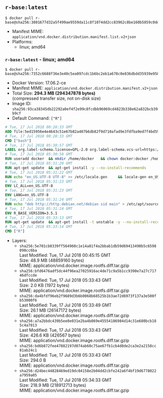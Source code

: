 ## `r-base:latest`

```console
$ docker pull r-base@sha256:3801677d32a5f499ae9559da11c8f1074dd2cc83962c8be160b5859c0dd19565
```

-	Manifest MIME: `application/vnd.docker.distribution.manifest.list.v2+json`
-	Platforms:
	-	linux; amd64

### `r-base:latest` - linux; amd64

```console
$ docker pull r-base@sha256:7352c6688f36e3e40c5ea097cdc1b6bc2eb1a678c0e836dbdd35939e9587a61a
```

-	Docker Version: 17.06.2-ce
-	Manifest MIME: `application/vnd.docker.distribution.manifest.v2+json`
-	Total Size: **294.3 MB (294347878 bytes)**  
	(compressed transfer size, not on-disk size)
-	Image ID: `sha256:93ca38345db22292a0ef4f2e99c8fcdbb96069cd4823b338e62a832bcb39b9cf`
-	Default Command: `["R"]`

```dockerfile
# Tue, 17 Jul 2018 00:28:33 GMT
ADD file:5ed15956e4e4643c51e67b82a407b6db82f9d710afad9e3fdfba9ed7f4bd5981 in / 
# Tue, 17 Jul 2018 00:28:33 GMT
CMD ["bash"]
# Tue, 17 Jul 2018 05:30:57 GMT
LABEL org.label-schema.license=GPL-2.0 org.label-schema.vcs-url=https://github.com/rocker-org/r-base org.label-schema.vendor=Rocker Project maintainer=Dirk Eddelbuettel <edd@debian.org>
# Tue, 17 Jul 2018 05:30:58 GMT
RUN useradd docker 	&& mkdir /home/docker 	&& chown docker:docker /home/docker 	&& addgroup docker staff
# Tue, 17 Jul 2018 05:31:20 GMT
RUN apt-get update 	&& apt-get install -y --no-install-recommends 		ed 		less 		locales 		vim-tiny 		wget 		ca-certificates 		fonts-texgyre 	&& rm -rf /var/lib/apt/lists/*
# Tue, 17 Jul 2018 05:31:22 GMT
RUN echo "en_US.UTF-8 UTF-8" >> /etc/locale.gen 	&& locale-gen en_US.utf8 	&& /usr/sbin/update-locale LANG=en_US.UTF-8
# Tue, 17 Jul 2018 05:31:23 GMT
ENV LC_ALL=en_US.UTF-8
# Tue, 17 Jul 2018 05:31:23 GMT
ENV LANG=en_US.UTF-8
# Tue, 17 Jul 2018 05:31:24 GMT
RUN echo "deb http://http.debian.net/debian sid main" > /etc/apt/sources.list.d/debian-unstable.list         && echo 'APT::Default-Release "testing";' > /etc/apt/apt.conf.d/default
# Tue, 17 Jul 2018 05:31:24 GMT
ENV R_BASE_VERSION=3.5.1
# Tue, 17 Jul 2018 05:33:13 GMT
RUN apt-get update 	&& apt-get install -t unstable -y --no-install-recommends 		littler                 r-cran-littler                 r-cran-stringr 		r-base=${R_BASE_VERSION}-* 		r-base-dev=${R_BASE_VERSION}-* 		r-recommended=${R_BASE_VERSION}-*         && echo 'options(repos = c(CRAN = "https://cloud.r-project.org/"))' >> /etc/R/Rprofile.site         && echo 'source("/etc/R/Rprofile.site")' >> /etc/littler.r 	&& ln -s /usr/lib/R/site-library/littler/examples/install.r /usr/local/bin/install.r 	&& ln -s /usr/lib/R/site-library/littler/examples/install2.r /usr/local/bin/install2.r 	&& ln -s /usr/lib/R/site-library/littler/examples/installGithub.r /usr/local/bin/installGithub.r 	&& ln -s /usr/lib/R/site-library/littler/examples/testInstalled.r /usr/local/bin/testInstalled.r 	&& install.r docopt 	&& rm -rf /tmp/downloaded_packages/ /tmp/*.rds 	&& rm -rf /var/lib/apt/lists/*
# Tue, 17 Jul 2018 05:33:14 GMT
CMD ["R"]
```

-	Layers:
	-	`sha256:5e701cb0339ff564960c1e14a81f4a2bbab1db59d69413490b5c6598098cc6ba`  
		Last Modified: Tue, 17 Jul 2018 00:45:15 GMT  
		Size: 48.9 MB (48859160 bytes)  
		MIME: application/vnd.docker.image.rootfs.diff.tar.gzip
	-	`sha256:bfd6476adf5dc44f96ea27025916ac4de71c9a5b1cc9390e7a27c71746dfccde`  
		Last Modified: Tue, 17 Jul 2018 05:33:43 GMT  
		Size: 2.0 KB (1972 bytes)  
		MIME: application/vnd.docker.image.rootfs.diff.tar.gzip
	-	`sha256:da4bfdf96eb2f9689d3b6b0068b68525b1b3ae72d6973f137a3e500fb53000f6`  
		Last Modified: Tue, 17 Jul 2018 05:33:49 GMT  
		Size: 26.1 MB (26147172 bytes)  
		MIME: application/vnd.docker.image.rootfs.diff.tar.gzip
	-	`sha256:a7a2bbdc439b5ee8e031e2ba4b869e45554186984d14c31e680bcb185c4a7013`  
		Last Modified: Tue, 17 Jul 2018 05:33:43 GMT  
		Size: 426.6 KB (426567 bytes)  
		MIME: application/vnd.docker.image.rootfs.diff.tar.gzip
	-	`sha256:bd6b872fee47882197d074ab60c75ae67fb1cb4d8de2ca3e2a2158cc81ab24c1`  
		Last Modified: Tue, 17 Jul 2018 05:33:43 GMT  
		Size: 294.0 B  
		MIME: application/vnd.docker.image.rootfs.diff.tar.gzip
	-	`sha256:d24bec44828469ed19dc04158e2b04dd2cbfe242a6f4bf19d6778022a7959a05`  
		Last Modified: Tue, 17 Jul 2018 05:34:33 GMT  
		Size: 218.9 MB (218912713 bytes)  
		MIME: application/vnd.docker.image.rootfs.diff.tar.gzip
